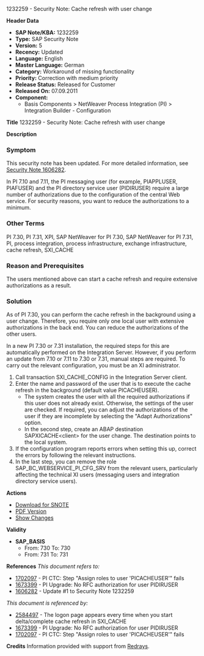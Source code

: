 1232259 - Security Note: Cache refresh with user change

**Header Data**
- **SAP Note/KBA:** 1232259
- **Type:** SAP Security Note
- **Version:** 5
- **Recency:** Updated
- **Language:** English
- **Master Language:** German
- **Category:** Workaround of missing functionality
- **Priority:** Correction with medium priority
- **Release Status:** Released for Customer
- **Released On:** 07.09.2011
- **Component:**
  - Basis Components > NetWeaver Process Integration (PI) > Integration Builder - Configuration

**Title**
1232259 - Security Note: Cache refresh with user change

**Description**
### Symptom
This security note has been updated. For more detailed information, see [Security Note 1606282](https://me.sap.com/notes/1606282).

In PI 7.10 and 7.11, the PI messaging user (for example, PIAPPLUSER, PIAFUSER) and the PI directory service user (PIDIRUSER) require a large number of authorizations due to the configuration of the central Web service. For security reasons, you want to reduce the authorizations to a minimum.

### Other Terms
PI 7.30, PI 7.31, XPI, SAP NetWeaver for PI 7.30, SAP NetWeaver for PI 7.31, PI, process integration, process infrastructure, exchange infrastructure, cache refresh, SXI_CACHE

### Reason and Prerequisites
The users mentioned above can start a cache refresh and require extensive authorizations as a result.

### Solution
As of PI 7.30, you can perform the cache refresh in the background using a user change. Therefore, you require only one local user with extensive authorizations in the back end. You can reduce the authorizations of the other users.

In a new PI 7.30 or 7.31 installation, the required steps for this are automatically performed on the Integration Server. However, if you perform an update from 7.10 or 7.11 to 7.30 or 7.31, manual steps are required. To carry out the relevant configuration, you must be an XI administrator.

1. Call transaction SXI_CACHE_CONFIG in the Integration Server client.
2. Enter the name and password of the user that is to execute the cache refresh in the background (default value PICACHEUSER).
   - The system creates the user with all the required authorizations if this user does not already exist. Otherwise, the settings of the user are checked. If required, you can adjust the authorizations of the user if they are incomplete by selecting the "Adapt Authorizations" option.
   - In the second step, create an ABAP destination SAPXICACHE&lt;client&gt; for the user change. The destination points to the local system.
3. If the configuration program reports errors when setting this up, correct the errors by following the relevant instructions.
4. In the last step, you can remove the role SAP_BC_WEBSERVICE_PI_CFG_SRV from the relevant users, particularly affecting the technical XI users (messaging users and integration directory service users).

**Actions**
- [Download for SNOTE](https://notesdownloads.sap.com/note/0040000016560952017)
- [PDF Version](https://me.sap.com/notes/0001232259?language=en-US&token=C909F2D0493CAFBAE45EBFA73837D80D)
- [Show Changes](/notesLatestChanges/0001232259/E/diff)

**Validity**
- **SAP_BASIS**
  - From: 730 To: 730
  - From: 731 To: 731

**References**
*This document refers to:*
- [1702097](https://me.sap.com/notes/1702097) - PI CTC: Step "Assign roles to user 'PICACHEUSER'" fails
- [1673399](https://me.sap.com/notes/1673399) - PI Upgrade: No RFC authorization for user PIDIRUSER
- [1606282](https://me.sap.com/notes/1606282) - Update #1 to Security Note 1232259

*This document is referenced by:*
- [2584497](https://me.sap.com/notes/2584497) - The logon page appears every time when you start delta/complete cache refresh in SXI_CACHE
- [1673399](https://me.sap.com/notes/1673399) - PI Upgrade: No RFC authorization for user PIDIRUSER
- [1702097](https://me.sap.com/notes/1702097) - PI CTC: Step "Assign roles to user 'PICACHEUSER'" fails

**Credits**
Information provided with support from [Redrays](https://redrays.io).